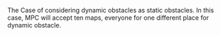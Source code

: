 The Case of considering dynamic obstacles as static obstacles. In this case, MPC will accept ten maps, everyone for one different place for dynamic obstacle.
